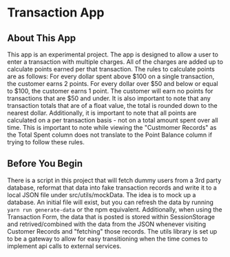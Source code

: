 # Transaction App

## About This App

This app is an experimental project. The app is designed to allow a user to enter a transaction with multiple charges. All of the charges are added up to calculate points earned per that transaction. The rules to calculate points are as follows: For every dollar spent above $100 on a single transaction, the customer earns 2 points. For every dollar over $50 and below or equal to $100, the customer earns 1 point. The customer will earn no points for transactions that are $50 and under. It is also important to note that any transaction totals that are of a float value, the total is rounded down to the nearest dollar. Additionally, it is important to note that all points are calculated on a per transaction basis - not on a total amount spent over all time. This is important to note while viewing the "Custmomer Records" as the Total Spent column does not translate to the Point Balance column if trying to follow these rules.

## Before You Begin

There is a script in this project that will fetch dummy users from a 3rd party database, reformat that data into fake transaction records and write it to a local JSON file under src/utils/mockData. The idea is to mock up a database. An initial file will exist, but you can refresh the data by running `yarn run generate-data` or the npm equivalent. Additionally, when using the Transaction Form, the data that is posted is stored within SessionStorage and retrived/combined with the data from the JSON whenever visiting Customer Records and "fetching" those records. The utils library is set up to be a gateway to allow for easy transitioning when the time comes to implement api calls to external services.
